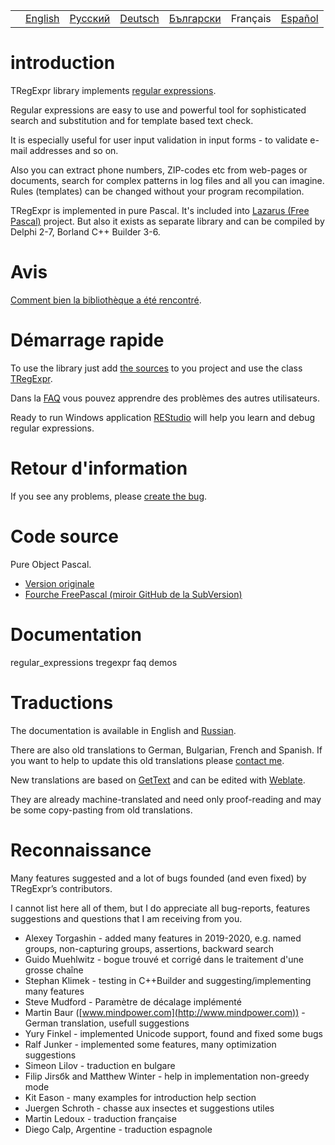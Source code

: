 |     |         |                                                                |                                                                |                                                                  |          |                                                                |
|-----|---------|----------------------------------------------------------------|----------------------------------------------------------------|------------------------------------------------------------------|----------|----------------------------------------------------------------|
|     | [English](https://regex.sorokin.engineer/) | [Русский](https://regex.sorokin.engineer/ru/) | [Deutsch](https://regex.sorokin.engineer/de/) | [Български](https://regex.sorokin.engineer/bg/) | Français | [Español](https://regex.sorokin.engineer/es/) |

# introduction

TRegExpr library implements [regular
expressions](regular_expressions/).

Regular expressions are easy to use and powerful tool for sophisticated
search and substitution and for template based text check.

It is especially useful for user input validation in input forms - to
validate e-mail addresses and so on.

Also you can extract phone numbers, ZIP-codes etc from web-pages or
documents, search for complex patterns in log files and all you can
imagine. Rules (templates) can be changed without your program
recompilation.

TRegExpr is implemented in pure Pascal. It's included into [Lazarus
(Free Pascal)](http://wiki.freepascal.org/Regexpr) project. But also it
exists as separate library and can be compiled by Delphi 2-7, Borland
C++ Builder 3-6.

# Avis

[Comment bien la bibliothèque a été
rencontré](https://sorokin.engineer/posts/en/regexpstudio_site_is_lunched.html).

# Démarrage rapide

To use the library just add [the
sources](https://github.com/andgineer/TRegExpr/blob/master/src/regexpr.pas)
to you project and use the class [TRegExpr](tregexpr/).

Dans la [FAQ](faq/) vous pouvez apprendre des problèmes des autres
utilisateurs.

Ready to run Windows application
[REStudio](https://github.com/andgineer/TRegExpr/releases/download/0.952b/restudio.zip)
will help you learn and debug regular expressions.

# Retour d&#39;information

If you see any problems, please [create the
bug](https://github.com/andgineer/TRegExpr/issues).

# Code source

Pure Object Pascal.

- [Version originale](https://github.com/andgineer/TRegExpr)
- [Fourche FreePascal (miroir GitHub de la
  SubVersion)](https://github.com/graemeg/freepascal/blob/master/packages/regexpr/src/regexpr.pas)

# Documentation

<div class="toctree" glob="" maxdepth="2">

regular_expressions tregexpr faq demos

</div>

# Traductions

The documentation is available in English and
[Russian](https://regexpr.sorokin.engineer/ru/).

There are also old translations to German, Bulgarian, French and
Spanish. If you want to help to update this old translations please
[contact me](https://github.com/andgineer).

New translations are based on
[GetText](https://en.wikipedia.org/wiki/Gettext) and can be edited with
[Weblate](https://hosted.weblate.org/projects/tregexpr/).

They are already machine-translated and need only proof-reading and may
be some copy-pasting from old translations.

# Reconnaissance

Many features suggested and a lot of bugs founded (and even fixed) by
TRegExpr’s contributors.

I cannot list here all of them, but I do appreciate all bug-reports,
features suggestions and questions that I am receiving from you.

- Alexey Torgashin - added many features in 2019-2020, e.g. named
  groups, non-capturing groups, assertions, backward search
- Guido Muehlwitz - bogue trouvé et corrigé dans le traitement d&#39;une
  grosse chaîne
- Stephan Klimek - testing in C++Builder and suggesting/implementing
  many features
- Steve Mudford - Paramètre de décalage implémenté
- Martin Baur ([www.mindpower.com](http://www.mindpower.com)) -German
  translation, usefull suggestions
- Yury Finkel - implemented Unicode support, found and fixed some bugs
- Ralf Junker - implemented some features, many optimization suggestions
- Simeon Lilov - traduction en bulgare
- Filip Jirsбk and Matthew Winter - help in implementation non-greedy
  mode
- Kit Eason - many examples for introduction help section
- Juergen Schroth - chasse aux insectes et suggestions utiles
- Martin Ledoux - traduction française
- Diego Calp, Argentine - traduction espagnole

